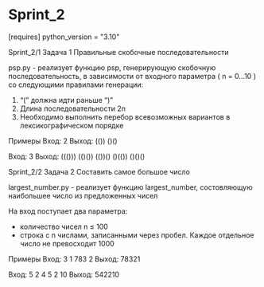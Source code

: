 # Sprint_2

[requires]
python_version = "3.10"

Sprint_2/1
Задача 1 Правильные скобочные последовательности

psp.py - реализует функцию psp, генерирующую скобочную последовательность, в зависимости от входного параметра
( n = 0…10 ) со следующими правилами генерации:

1. “(” должна идти раньше “)”
2. Длина последовательности 2n
3. Необходимо выполнить перебор всевозможных вариантов в лексикографическом порядке

Примеры
Вход:
2
Выход:
(())
()()

Вход:
3
Выход:
((()))
(()())
(())()
()(())
()()()

Sprint_2/2
Задача 2 Составить самое большое число

largest_number.py - реализует функцию largest_number, состовляющую наибольшее число из предложенных чисел

На вход поступает два параметра:
- количество чисел n ≤ 100
- строка с n числами, записанными через пробел. Каждое отдельное число не превосходит 1000

Примеры
Вход:
3
1 783 2
Выход:
78321

Вход:
5
2 4 5 2 10
Выход:
542210
